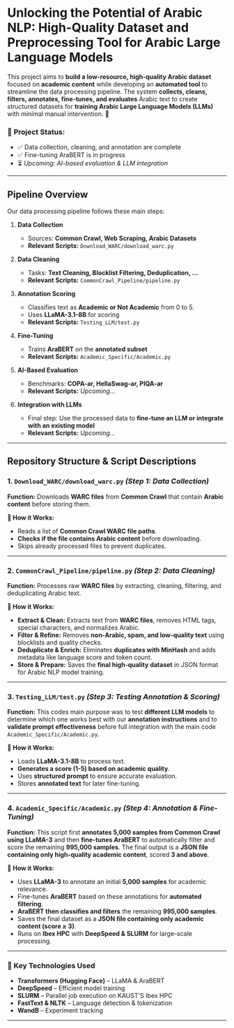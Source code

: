# **Unlocking the Potential of Arabic NLP: High-Quality Dataset and Preprocessing Tool for Arabic Large Language Models**  

This project aims to **build a low-resource, high-quality Arabic dataset** focused on **academic content** while developing an **automated tool** to streamline the data processing pipeline. The system **collects, cleans, filters, annotates, fine-tunes, and evaluates** Arabic text to create structured datasets for **training Arabic Large Language Models (LLMs)** with minimal manual intervention. 🚀

### 📌 **Project Status:**  
   - ✅ Data collection, cleaning, and annotation are complete
   - ✅ Fine-tuning AraBERT is in progress
   - ⏳ *Upcoming: AI-based evaluation & LLM integration*
---

## **Pipeline Overview**  
Our data processing pipeline follows these main steps:

1. **Data Collection**
   - Sources: **Common Crawl, Web Scraping, Arabic Datasets**  
   - **Relevant Scripts:** `Download_WARC/download_warc.py`  

2. **Data Cleaning** 
   - Tasks: **Text Cleaning, Blocklist Filtering, Deduplication, ...**  
   - **Relevant Scripts:** `CommonCrawl_Pipeline/pipeline.py`  

3. **Annotation Scoring** 
   - Classifies text as **Academic or Not Academic** from 0 to 5.
   - Uses **LLaMA-3.1-8B** for scoring  
   - **Relevant Scripts:** `Testing_LLM/test.py`  

4. **Fine-Tuning**  
   - Trains **AraBERT** on the **annotated subset**  
   - **Relevant Scripts:** `Academic_Specific/Academic.py`  

5. **AI-Based Evaluation**  
   - Benchmarks: **COPA-ar, HellaSwag-ar, PIQA-ar**  
   - **Relevant Scripts:** *Upcoming...*

6. **Integration with LLMs**  
   - Final step: Use the processed data to **fine-tune an LLM or integrate with an existing model**  
   - **Relevant Scripts:** *Upcoming...*
---

## **Repository Structure & Script Descriptions**  

### **1. `Download_WARC/download_warc.py`** *(Step 1: Data Collection)*
**Function:** Downloads **WARC files** from **Common Crawl** that contain **Arabic content** before storing them.

**📌 How it Works:**
- Reads a list of **Common Crawl WARC file paths**.
- **Checks if the file contains Arabic content** before downloading.
- Skips already processed files to prevent duplicates.
---

### **2. `CommonCrawl_Pipeline/pipeline.py`** *(Step 2: Data Cleaning)*
**Function:** Processes raw **WARC files** by extracting, cleaning, filtering, and deduplicating Arabic text.  

**📌 How it Works:**
- **Extract & Clean:** Extracts text from **WARC files**, removes HTML tags, special characters, and normalizes Arabic.  
- **Filter & Refine:** Removes **non-Arabic, spam, and low-quality text** using blocklists and quality checks.  
- **Deduplicate & Enrich:** Eliminates **duplicates with MinHash** and adds metadata like language score and token count.  
- **Store & Prepare:** Saves the **final high-quality dataset** in JSON format for Arabic NLP model training.  
---

### **3. `Testing_LLM/test.py`**  *(Step 3: Testing Annotation & Scoring)*
**Function:**  This codes main purpose was to test **different LLM models** to determine which one works best with our **annotation instructions** and to **validate prompt effectiveness** before full integration with the main code `Academic_Specific/Academic.py`. 

**📌 How it Works:**
- Loads **LLaMA-3.1-8B** to process text.
- **Generates a score (1-5) based on academic quality**.
- Uses **structured prompt** to ensure accurate evaluation.
- Stores **annotated text** for later fine-tuning.
---

### **4. `Academic_Specific/Academic.py`** *(Step 4: Annotation & Fine-Tuning)*  

**Function:** This script first **annotates 5,000 samples from Common Crawl using LLaMA-3** and then **fine-tunes AraBERT** to automatically filter and score the remaining **995,000 samples**. The final output is a **JSON file containing only high-quality academic content**, scored **3 and above**.  

**📌 How it Works:**  
- Uses **LLaMA-3** to annotate an initial **5,000 samples** for academic relevance.  
- Fine-tunes **AraBERT** based on these annotations for **automated filtering**.  
- **AraBERT then classifies and filters** the remaining **995,000 samples**.  
- Saves the final dataset as a **JSON file containing only academic content (score ≥ 3)**.  
- Runs on **Ibex HPC** with **DeepSpeed & SLURM** for large-scale processing.  

---

### **📌 Key Technologies Used**
- **Transformers (Hugging Face)** – LLaMA & AraBERT  
- **DeepSpeed** – Efficient model training  
- **SLURM** – Parallel job execution on KAUST'S Ibex HPC  
- **FastText & NLTK** – Language detection & tokenization  
- **WandB** – Experiment tracking  

---